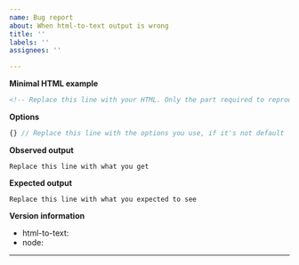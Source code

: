 ```yaml
---
name: Bug report
about: When html-to-text output is wrong
title: ''
labels: ''
assignees: ''

---
```


**Minimal HTML example**

```html
<!-- Replace this line with your HTML. Only the part required to reproduce your issue -->
```

**Options**

```javascript
{} // Replace this line with the options you use, if it's not default
```

**Observed output**

```
Replace this line with what you get
```

**Expected output**

```
Replace this line with what you expected to see
```

**Version information**
 - html-to-text: <!-- e.g. 6.0.0 -->
 - node: <!-- e.g. 10.16.3 -->

----

<!-- Add any other details about the problem here. -->
